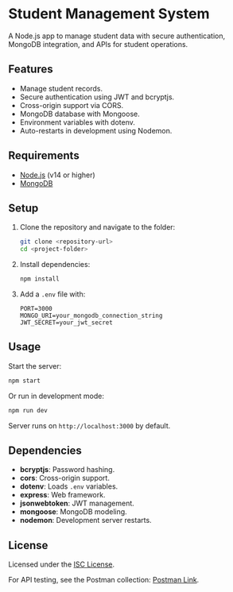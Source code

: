 # Student Management System

A Node.js app to manage student data with secure authentication, MongoDB integration, and APIs for student operations.

## Features

- Manage student records.
- Secure authentication using JWT and bcryptjs.
- Cross-origin support via CORS.
- MongoDB database with Mongoose.
- Environment variables with dotenv.
- Auto-restarts in development using Nodemon.

## Requirements

- [Node.js](https://nodejs.org/) (v14 or higher)
- [MongoDB](https://www.mongodb.com/)

## Setup

1. Clone the repository and navigate to the folder:
   ```bash
   git clone <repository-url>
   cd <project-folder>
   ```
2. Install dependencies:
   ```bash
   npm install
   ```
3. Add a `.env` file with:
   ```env
   PORT=3000
   MONGO_URI=your_mongodb_connection_string
   JWT_SECRET=your_jwt_secret
   ```

## Usage

Start the server:
```bash
npm start
```
Or run in development mode:
```bash
npm run dev
```

Server runs on `http://localhost:3000` by default.

## Dependencies

- **bcryptjs**: Password hashing.
- **cors**: Cross-origin support.
- **dotenv**: Loads `.env` variables.
- **express**: Web framework.
- **jsonwebtoken**: JWT management.
- **mongoose**: MongoDB modeling.
- **nodemon**: Development server restarts.

## License

Licensed under the [ISC License](LICENSE).

For API testing, see the Postman collection: [Postman Link](https://planetary-crescent-492103.postman.co/workspace/Tasks~cfafac11-0028-4d75-bfd8-96da8b6fe325/collection/30449018-3c409133-86ac-4f06-a447-d7081b1fbeff?action=share&source=copy-link&creator=30449018).

